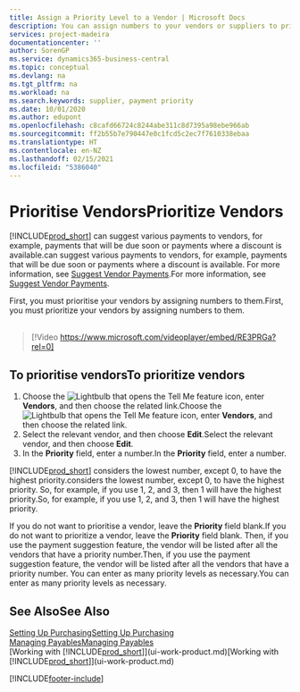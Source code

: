 ```yaml
---
title: Assign a Priority Level to a Vendor | Microsoft Docs
description: You can assign numbers to your vendors or suppliers to prioritise them and facilitate payment suggestions in Business Central.
services: project-madeira
documentationcenter: ''
author: SorenGP
ms.service: dynamics365-business-central
ms.topic: conceptual
ms.devlang: na
ms.tgt_pltfrm: na
ms.workload: na
ms.search.keywords: supplier, payment priority
ms.date: 10/01/2020
ms.author: edupont
ms.openlocfilehash: c8cafd66724c8244abe311c8d7395a98ebe966ab
ms.sourcegitcommit: ff2b55b7e790447e0c1fcd5c2ec7f7610338ebaa
ms.translationtype: HT
ms.contentlocale: en-NZ
ms.lasthandoff: 02/15/2021
ms.locfileid: "5386040"
---
```

# <a name="prioritize-vendors"></a><span data-ttu-id="20ced-103">Prioritise Vendors</span><span class="sxs-lookup"><span data-stu-id="20ced-103">Prioritize Vendors</span></span>
[!INCLUDE[prod_short](includes/prod_short.md)] <span data-ttu-id="20ced-104">can suggest various payments to vendors, for example, payments that will be due soon or payments where a discount is available.</span><span class="sxs-lookup"><span data-stu-id="20ced-104">can suggest various payments to vendors, for example, payments that will be due soon or payments where a discount is available.</span></span> <span data-ttu-id="20ced-105">For more information, see [Suggest Vendor Payments](payables-how-suggest-vendor-payments.md).</span><span class="sxs-lookup"><span data-stu-id="20ced-105">For more information, see [Suggest Vendor Payments](payables-how-suggest-vendor-payments.md).</span></span>

<span data-ttu-id="20ced-106">First, you must prioritise your vendors by assigning numbers to them.</span><span class="sxs-lookup"><span data-stu-id="20ced-106">First, you must prioritize your vendors by assigning numbers to them.</span></span>
<br><br>
> [!Video https://www.microsoft.com/videoplayer/embed/RE3PRGa?rel=0]

## <a name="to-prioritize-vendors"></a><span data-ttu-id="20ced-107">To prioritise vendors</span><span class="sxs-lookup"><span data-stu-id="20ced-107">To prioritize vendors</span></span>
1. <span data-ttu-id="20ced-108">Choose the ![Lightbulb that opens the Tell Me feature](media/ui-search/search_small.png "Tell me what you want to do") icon, enter **Vendors**, and then choose the related link.</span><span class="sxs-lookup"><span data-stu-id="20ced-108">Choose the ![Lightbulb that opens the Tell Me feature](media/ui-search/search_small.png "Tell me what you want to do") icon, enter **Vendors**, and then choose the related link.</span></span>
2. <span data-ttu-id="20ced-109">Select the relevant vendor, and then choose **Edit**.</span><span class="sxs-lookup"><span data-stu-id="20ced-109">Select the relevant vendor, and then choose **Edit**.</span></span>
3. <span data-ttu-id="20ced-110">In the **Priority** field, enter a number.</span><span class="sxs-lookup"><span data-stu-id="20ced-110">In the **Priority** field, enter a number.</span></span>

[!INCLUDE[prod_short](includes/prod_short.md)] <span data-ttu-id="20ced-111">considers the lowest number, except 0, to have the highest priority.</span><span class="sxs-lookup"><span data-stu-id="20ced-111">considers the lowest number, except 0, to have the highest priority.</span></span> <span data-ttu-id="20ced-112">So, for example, if you use 1, 2, and 3, then 1 will have the highest priority.</span><span class="sxs-lookup"><span data-stu-id="20ced-112">So, for example, if you use 1, 2, and 3, then 1 will have the highest priority.</span></span>

<span data-ttu-id="20ced-113">If you do not want to prioritise a vendor, leave the **Priority** field blank.</span><span class="sxs-lookup"><span data-stu-id="20ced-113">If you do not want to prioritize a vendor, leave the **Priority** field blank.</span></span> <span data-ttu-id="20ced-114">Then, if you use the payment suggestion feature, the vendor will be listed after all the vendors that have a priority number.</span><span class="sxs-lookup"><span data-stu-id="20ced-114">Then, if you use the payment suggestion feature, the vendor will be listed after all the vendors that have a priority number.</span></span> <span data-ttu-id="20ced-115">You can enter as many priority levels as necessary.</span><span class="sxs-lookup"><span data-stu-id="20ced-115">You can enter as many priority levels as necessary.</span></span>

## <a name="see-also"></a><span data-ttu-id="20ced-116">See Also</span><span class="sxs-lookup"><span data-stu-id="20ced-116">See Also</span></span>
[<span data-ttu-id="20ced-117">Setting Up Purchasing</span><span class="sxs-lookup"><span data-stu-id="20ced-117">Setting Up Purchasing</span></span>](purchasing-setup-purchasing.md)  
[<span data-ttu-id="20ced-118">Managing Payables</span><span class="sxs-lookup"><span data-stu-id="20ced-118">Managing Payables</span></span>](payables-manage-payables.md)  
<span data-ttu-id="20ced-119">[Working with [!INCLUDE[prod_short](includes/prod_short.md)]](ui-work-product.md)</span><span class="sxs-lookup"><span data-stu-id="20ced-119">[Working with [!INCLUDE[prod_short](includes/prod_short.md)]](ui-work-product.md)</span></span>


[!INCLUDE[footer-include](includes/footer-banner.md)]
